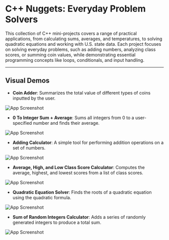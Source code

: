 
# C++ Nuggets: Everyday Problem Solvers

This collection of C++ mini-projects covers a range of practical applications, from calculating sums, averages, and temperatures, to solving quadratic equations and working with U.S. state data. Each project focuses on solving everyday problems, such as adding numbers, analyzing class scores, or summing coin values, while demonstrating essential programming concepts like loops, conditionals, and input handling.

---


## Visual Demos  


- **Coin Adder**: Summarizes the total value of different types of coins inputted by the user.

![App Screenshot](https://s11.gifyu.com/images/S1Jva.gif)

- **0 To Integer Sum + Average**: Sums all integers from 0 to a user-specified number and finds their average.


![App Screenshot](https://d1opq01xld43za.cloudfront.net/z0l6h7%2Fpreview%2F60815037%2Fmain_large.gif?response-content-disposition=inline%3Bfilename%3D%22main_large.gif%22%3B&response-content-type=image%2Fgif&Expires=1726363722&Signature=d0U4KKX3VkhOMgF5T4kIsOY9JzUrKgT-0Y9q9aBBvLjqOBpSD-S8ycsL6W1CbRkhQsWKXgP8bx10ecRZuh7Qj3ZWx6SzXDAPn-e7rK8Hf0e95q7yJZjVtXGYC2u3he~hapu4jzCR3eOHw8O719FWuKlonHfgNsVGTu1Mvx7haSu7XeuYy66U0oFw4yMwhuWVUUxTEK7dbAGpDYi2qVvEPcTyyfi-t0ScBuf-hYZNOzd3xF7JkddWMriHZAtvHbB2G~a7BqJkBqV4EiAbcJZvGGhQ8Mzc8yyVTR0I24bJA1MHv4ayoxWhJNCOPf5celTNgnkJy9y7fibLyu~wft37NQ__&Key-Pair-Id=APKAJT5WQLLEOADKLHBQ)


- **Adding Calculator**: A simple tool for performing addition operations on a set of numbers.

![App Screenshot](https://dow2pgnmwk8do.cloudfront.net/n868h7%2Fpreview%2F60815094%2Fmain_large.gif?response-content-disposition=inline%3Bfilename%3D%22main_large.gif%22%3B&response-content-type=image%2Fgif&Expires=1726364590&Signature=FSziS6cLtKaKZLxhdGhtGbU2LQNw7fSFffTGesMIi~aiszuiFUFlbpKNwteYZgAakiV2U7U4~h8vcdY-yBC8emNLEVpxCS-4SNiHYOQAGQrXPjUwy4zXMAg5e2Uz5~~aXnWXh6VGe9-zx5c0WqMTlikBnK9xq~ytTdzvjjNZiti-HkmukIxkx8uvQLR0Rlh~BwdFjJgNYz5uj43dVS-oOMT-PyRXJ2rXJUS~i9cwWCs76k6QodxMPpYsgIiHXJgGwTm3B~1fosYM2wBq41JiqHkJzp7QlD7WqACjbhEnNh6tVLNn2ApznYfY~SVYnFCJaLPmMZlkMP48jw58V5MUag__&Key-Pair-Id=APKAJT5WQLLEOADKLHBQ)
- **Average, High, and Low Class Score Calculator**: Computes the average, highest, and lowest scores from a list of class scores.

![App Screenshot](https://d20c7bejsyei13.cloudfront.net/c1fah7%2Fpreview%2F60815175%2Fmain_large.gif?response-content-disposition=inline%3Bfilename%3D%22main_large.gif%22%3B&response-content-type=image%2Fgif&Expires=1726365606&Signature=AWMxecmfENFl6Pg6aiQP4Mn43zRKgKeG8fQVHb1Nt~FiUQuiz7kLWqsKD-aaRxW3M6oeAyV7JEz7AFI5sdqO6p8AmWgiSZc3b50xo0bZMKpaU7NFqxmNr9YKcI867jgwdTiEq0c0SzwDwUppZQo7IHZZSHb~N2-nA5aQI8lSfVlLJleJ3FcUBvmNeXB2Ssb5D~ky8YvPiLubtTsP6~7SP0rFXXY-mTMMjpf62DbPcvEp4BrfLYMq7BIMJJXSfd3LaiRXt7u3NL1zMuhVGkSueEJQOLbzm7KIJfwiaZWUvi1R6HuxAxH7LH-uOIOwBKpOjUxru7VwoZMzNIVE90DVkA__&Key-Pair-Id=APKAJT5WQLLEOADKLHBQ)
 - **Quadratic Equation Solver**: Finds the roots of a quadratic equation using the quadratic formula.

 ![App Screenshot](https://s1.gifyu.com/images/S1JvG.gif)
- **Sum of Random Integers Calculator**: Adds a series of randomly generated integers to produce a total sum.

![App Screenshot](https://s1.gifyu.com/images/S1Jmq.gif)
